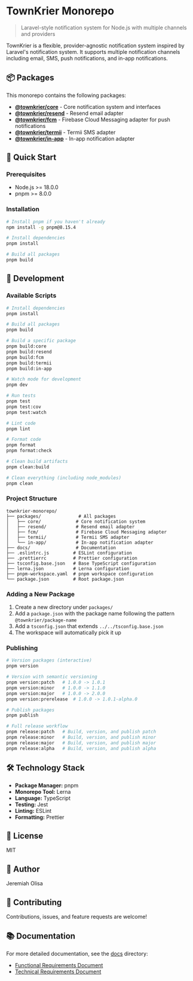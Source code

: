 # TownKrier Monorepo

> Laravel-style notification system for Node.js with multiple channels and providers

TownKrier is a flexible, provider-agnostic notification system inspired by Laravel's notification system. It supports multiple notification channels including email, SMS, push notifications, and in-app notifications.

## 📦 Packages

This monorepo contains the following packages:

- **[@townkrier/core](./packages/core)** - Core notification system and interfaces
- **[@townkrier/resend](./packages/resend)** - Resend email adapter
- **[@townkrier/fcm](./packages/fcm)** - Firebase Cloud Messaging adapter for push notifications
- **[@townkrier/termii](./packages/termii)** - Termii SMS adapter
- **[@townkrier/in-app](./packages/in-app)** - In-app notification adapter

## 🚀 Quick Start

### Prerequisites

- Node.js >= 18.0.0
- pnpm >= 8.0.0

### Installation

```bash
# Install pnpm if you haven't already
npm install -g pnpm@8.15.4

# Install dependencies
pnpm install

# Build all packages
pnpm build
```

## 📖 Development

### Available Scripts

```bash
# Install dependencies
pnpm install

# Build all packages
pnpm build

# Build a specific package
pnpm build:core
pnpm build:resend
pnpm build:fcm
pnpm build:termii
pnpm build:in-app

# Watch mode for development
pnpm dev

# Run tests
pnpm test
pnpm test:cov
pnpm test:watch

# Lint code
pnpm lint

# Format code
pnpm format
pnpm format:check

# Clean build artifacts
pnpm clean:build

# Clean everything (including node_modules)
pnpm clean
```

### Project Structure

```
townkrier-monorepo/
├── packages/              # All packages
│   ├── core/             # Core notification system
│   ├── resend/           # Resend email adapter
│   ├── fcm/              # Firebase Cloud Messaging adapter
│   ├── termii/           # Termii SMS adapter
│   └── in-app/           # In-app notification adapter
├── docs/                 # Documentation
├── .eslintrc.js         # ESLint configuration
├── .prettierrc          # Prettier configuration
├── tsconfig.base.json   # Base TypeScript configuration
├── lerna.json           # Lerna configuration
├── pnpm-workspace.yaml  # pnpm workspace configuration
└── package.json         # Root package.json
```

### Adding a New Package

1. Create a new directory under `packages/`
2. Add a `package.json` with the package name following the pattern `@townkrier/package-name`
3. Add a `tsconfig.json` that extends `../../tsconfig.base.json`
4. The workspace will automatically pick it up

### Publishing

```bash
# Version packages (interactive)
pnpm version

# Version with semantic versioning
pnpm version:patch   # 1.0.0 -> 1.0.1
pnpm version:minor   # 1.0.0 -> 1.1.0
pnpm version:major   # 1.0.0 -> 2.0.0
pnpm version:prerelease  # 1.0.0 -> 1.0.1-alpha.0

# Publish packages
pnpm publish

# Full release workflow
pnpm release:patch   # Build, version, and publish patch
pnpm release:minor   # Build, version, and publish minor
pnpm release:major   # Build, version, and publish major
pnpm release:alpha   # Build, version, and publish alpha
```

## 🛠️ Technology Stack

- **Package Manager:** pnpm
- **Monorepo Tool:** Lerna
- **Language:** TypeScript
- **Testing:** Jest
- **Linting:** ESLint
- **Formatting:** Prettier

## 📝 License

MIT

## 👤 Author

Jeremiah Olisa

## 🤝 Contributing

Contributions, issues, and feature requests are welcome!

## 📚 Documentation

For more detailed documentation, see the [docs](./docs) directory:

- [Functional Requirements Document](./docs/TownKrier-FRD.md)
- [Technical Requirements Document](./docs/TownKrier-TRD.md)
